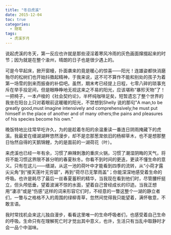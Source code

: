 ```yaml
---
title: "冬日虎溪"
date: 2015-12-04
toc: true
categories:
  - 随笔
tags:
  - 虎溪岁月
---
```


说起虎溪的冬天，第一反应也许就是那些浸淫着寒风冷雨的灰色画面撺掇起来的时节；因为就是在整个渝州，晴朗的日子也是很少遇上的。

可是今早起床，掀开窗幔，扑面袭来的竟是暖心的惊喜——阳光！连雄姿都快消磨殆尽的松树们也开始抖擞起精神，于我来说，这不可不算作不能和别处的孩子为着第一场雪的到来而振奋的补偿吧。虽然，期末考已经提上日程，七零八碎的琐事充斥在举手投足间，但是眼睁睁地无视这来之不易的阳光，应该堪称“暴殄天物”了！一把椅子，一本卢梭的《社会契约论》，半杯纯咖啡足矣，短暂遗忘了整个世界的我坐在阳台上只对着眼前这暖暖的阳光，不禁想到Shelly 说的那句"A man,to be greatly good,must imagine intensively and comprehensively;he must put himself in the place of another and of many others;the pains and pleasures of his species become his own."

晚饭特地比往常早吃许久，为的是趁着冬阳的余温重读一番连日阴雨掩藏下的虎溪。我最爱在缙湖湖畔悠然漫步，却不是恋那葱茏依旧的杨柳草木，也不是想那整日怡然自得的天鹅锦鲤，为的是面前的一湖荷花（叶）。

来虎溪也已经一年有余，习惯了麻辣刺激的重庆火锅，习惯了潮湿阴晦的天气，将将不能习惯这界限不甚分明的春夏秋冬。你看不到时间的更迭，更读不懂生命的意义。只有在这儿——缙湖，从这一池的荷叶中才能看到四季的流转，从“小荷才露尖尖角”到“接天莲叶无穷碧”，再到“荷尽已无擎雨盖”；你能深深地感受着生命的呼吸。也许是耗尽了最后一丝春夏蓄积的精华，当我现在看到他们时，尽管腰杆挺立，但头颅低垂，望着波澜不惊的水面，望着自己曾经成长的印迹。当我正想用“凄凉”或是“伤感”这样的词来形容它们时，不经意的一瞥这整个一湖的静立者们，一瞥与之格格不入的周围的绿柳青草，忽然间觉得我只能望着，满怀敬意，不敢言语。

我时常找机会来这儿独自漫步，看看这里唯一的生命呼吸者们，也感受着自己生命的呼吸。生命只有在理解死亡时才觉出其中意义，也许，生活只有当乱中取静时才会一品个中滋味。
